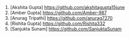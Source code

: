 1) [Akshita Gupta] https://github.com/akshitagupta15june
2) [Amber Gupta]  https://github.com/Amber-987
3) [Anurag Tripathi] https://github.com/anurag7270
4) [Rishita Gupta] https://github.com/Rishita332
5) [Sanjukta Sunam] https://github.com/SanjuktaSunam
